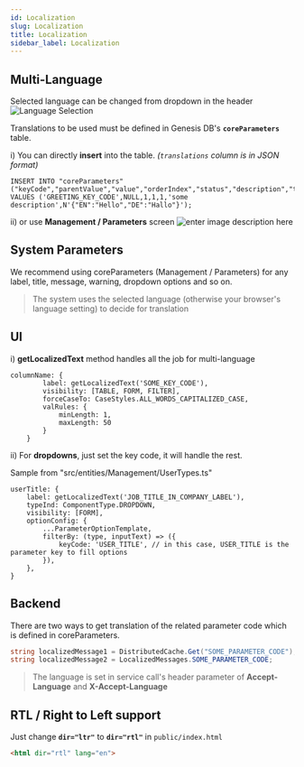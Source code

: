 ```yaml
---
id: Localization
slug: Localization
title: Localization
sidebar_label: Localization
---
```


## Multi-Language

Selected language can be changed from dropdown in the header
![Language Selection](https://netcoregenesis.com/images/documentation/language_selection.png)

Translations to be used must be defined in Genesis DB's **`coreParameters`** table.

i) You can directly **insert** into the table. *(`translations` column is in JSON format)*

```
INSERT INTO "coreParameters" ("keyCode","parentValue","value","orderIndex","status","description","translations") 
VALUES ('GREETING_KEY_CODE',NULL,1,1,1,'some description',N'{"EN":"Hello","DE":"Hallo"}');
```

 ii) or use **Management / Parameters** screen
![enter image description here](https://netcoregenesis.com/images/documentation/parametees_multi_language_hello.png)

## System Parameters

We recommend using coreParameters (Management / Parameters) for any label, title, message, warning, dropdown options and so on.

> The system uses the selected language (otherwise your browser's language setting)  to decide for translation

## UI

i) **getLocalizedText** method handles all the job for multi-language

```
columnName: {
	    label: getLocalizedText('SOME_KEY_CODE'),
	    visibility: [TABLE, FORM, FILTER],
        forceCaseTo: CaseStyles.ALL_WORDS_CAPITALIZED_CASE,
        valRules: {
            minLength: 1,
            maxLength: 50
        }
    }
```

ii) For **dropdowns**, just set the key code, it will handle the rest.

Sample from "src/entities/Management/UserTypes.ts"

```
userTitle: {
	label: getLocalizedText('JOB_TITLE_IN_COMPANY_LABEL'),
	typeInd: ComponentType.DROPDOWN,
	visibility: [FORM],
	optionConfig: {
		...ParameterOptionTemplate,
		filterBy: (type, inputText) => ({
			keyCode: 'USER_TITLE', // in this case, USER_TITLE is the parameter key to fill options
		}),
	},
}
```

## Backend

There are two ways to get translation of the related parameter code which is defined in coreParameters.

```cs
string localizedMessage1 = DistributedCache.Get("SOME_PARAMETER_CODE");
string localizedMessage2 = LocalizedMessages.SOME_PARAMETER_CODE;
```

> The language is set in service call's header parameter of **Accept-Language** and **X-Accept-Language**

## RTL / Right to Left support

Just change **`dir="ltr"`** to **`dir="rtl"`** in `public/index.html`

```html
<html dir="rtl" lang="en">
```
